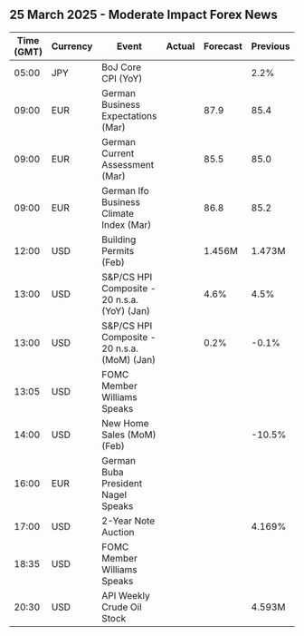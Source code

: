 ## 25 March 2025 - Moderate Impact Forex News

| Time (GMT) | Currency | Event | Actual | Forecast | Previous |
|------|----------|-------|--------|----------|----------|
| 05:00 | JPY | BoJ Core CPI (YoY) |  |  | 2.2% |
| 09:00 | EUR | German Business Expectations (Mar) |  | 87.9 | 85.4 |
| 09:00 | EUR | German Current Assessment (Mar) |  | 85.5 | 85.0 |
| 09:00 | EUR | German Ifo Business Climate Index (Mar) |  | 86.8 | 85.2 |
| 12:00 | USD | Building Permits (Feb) |  | 1.456M | 1.473M |
| 13:00 | USD | S&P/CS HPI Composite - 20 n.s.a. (YoY) (Jan) |  | 4.6% | 4.5% |
| 13:00 | USD | S&P/CS HPI Composite - 20 n.s.a. (MoM) (Jan) |  | 0.2% | -0.1% |
| 13:05 | USD | FOMC Member Williams Speaks |  |  |  |
| 14:00 | USD | New Home Sales (MoM) (Feb) |  |  | -10.5% |
| 16:00 | EUR | German Buba President Nagel Speaks |  |  |  |
| 17:00 | USD | 2-Year Note Auction |  |  | 4.169% |
| 18:35 | USD | FOMC Member Williams Speaks |  |  |  |
| 20:30 | USD | API Weekly Crude Oil Stock |  |  | 4.593M |

